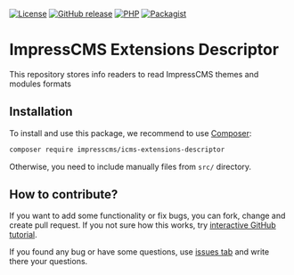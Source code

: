[![License](https://img.shields.io/github/license/ImpressCMS/icms-extensions-descriptor.svg)](LICENSE)
[![GitHub release](https://img.shields.io/github/release/ImpressCMS/icms-extensions-descriptor.svg)](https://github.com/ImpressCMS/icms-extensions-descriptor/releases) [![PHP](https://img.shields.io/packagist/php-v/impresscms/icms-extensions-descriptor.svg)](http://php.net) 
[![Packagist](https://img.shields.io/packagist/dm/impresscms/icms-extensions-descriptor.svg)](https://packagist.org/packages/impresscms/icms-extensions-descriptor)

# ImpressCMS Extensions Descriptor

This repository stores info readers to read ImpressCMS themes and modules formats

## Installation

To install and use this package, we recommend to use [Composer](https://getcomposer.org):

```bash
composer require impresscms/icms-extensions-descriptor
```

Otherwise, you need to include manually files from `src/` directory. 

## How to contribute?

If you want to add some functionality or fix bugs, you can fork, change and create pull request. If you not sure how this works, try [interactive GitHub tutorial](https://try.github.io).

If you found any bug or have some questions, use [issues tab](https://github.com/ImpressCMS/icms-extensions-descriptor/issues) and write there your questions.
